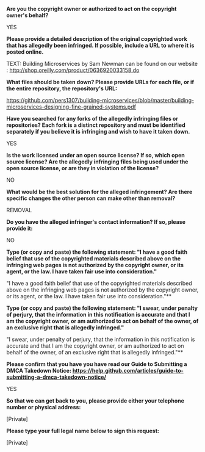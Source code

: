 **Are you the copyright owner or authorized to act on the copyright owner's behalf?** 

YES

**Please provide a detailed description of the original copyrighted work that has allegedly been infringed. If possible, include a URL to where it is posted online.** 

TEXT: Building Microservices by Sam Newman can be found on our website : http://shop.oreilly.com/product/0636920033158.do

**What files should be taken down? Please provide URLs for each file, or if the entire repository, the repository's URL:** 

https://github.com/pers1307/building-microservices/blob/master/building-microservices-designing-fine-grained-systems.pdf

**Have you searched for any forks of the allegedly infringing files or repositories? Each fork is a distinct repository and must be identified separately if you believe it is infringing and wish to have it taken down.**

YES

**Is the work licensed under an open source license? If so, which open source license? Are the allegedly infringing files being used under the open source license, or are they in violation of the license?** 

NO

**What would be the best solution for the alleged infringement? Are there specific changes the other person can make other than removal?** 

REMOVAL

**Do you have the alleged infringer's contact information? If so, please provide it:** 

NO

**Type (or copy and paste) the following statement: "I have a good faith belief that use of the copyrighted materials described above on the infringing web pages is not authorized by the copyright owner, or its agent, or the law. I have taken fair use into consideration."**

"I have a good faith belief that use of the copyrighted materials described above on the infringing web pages is not authorized by the copyright owner, or its agent, or the law. I have taken fair use into consideration."**

**Type (or copy and paste) the following statement: "I swear, under penalty of perjury, that the information in this notification is accurate and that I am the copyright owner, or am authorized to act on behalf of the owner, of an exclusive right that is allegedly infringed."**

"I swear, under penalty of perjury, that the information in this notification is accurate and that I am the copyright owner, or am authorized to act on behalf of the owner, of an exclusive right that is allegedly infringed."**

**Please confirm that you have you have read our Guide to Submitting a DMCA Takedown Notice: https://help.github.com/articles/guide-to-submitting-a-dmca-takedown-notice/** 

YES

**So that we can get back to you, please provide either your telephone number or physical address:**

[Private]

**Please type your full legal name below to sign this request:**


[Private]
